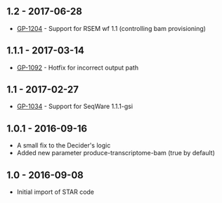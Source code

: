 ## 1.2   - 2017-06-28
- [GP-1204](https://jira.oicr.on.ca/browse/GP-1204) - Support for RSEM wf 1.1 (controlling bam provisioning)
## 1.1.1 - 2017-03-14
- [GP-1092](https://jira.oicr.on.ca/browse/GP-1092) - Hotfix for incorrect output path
## 1.1   - 2017-02-27
- [GP-1034](https://jira.oicr.on.ca/browse/GP-1034) - Support for SeqWare 1.1.1-gsi
## 1.0.1 - 2016-09-16
- A small fix to the Decider's logic
- Added new parameter produce-transcriptome-bam (true by default)
## 1.0   - 2016-09-08
- Initial import of STAR code

